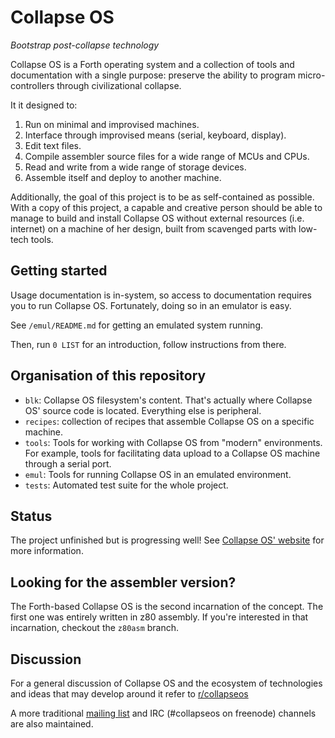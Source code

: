 # Collapse OS

*Bootstrap post-collapse technology*

Collapse OS is a Forth operating system and a collection of tools and
documentation with a single purpose: preserve the ability to program micro-
controllers through civilizational collapse.

It it designed to:

1. Run on minimal and improvised machines.
2. Interface through improvised means (serial, keyboard, display).
3. Edit text files.
4. Compile assembler source files for a wide range of MCUs and CPUs.
5. Read and write from a wide range of storage devices.
6. Assemble itself and deploy to another machine.

Additionally, the goal of this project is to be as self-contained as possible.
With a copy of this project, a capable and creative person should be able to
manage to build and install Collapse OS without external resources (i.e.
internet) on a machine of her design, built from scavenged parts with low-tech
tools.

## Getting started

Usage documentation is in-system, so access to documentation requires you to
run Collapse OS. Fortunately, doing so in an emulator is easy.

See `/emul/README.md` for getting an emulated system running.

Then, run `0 LIST` for an introduction, follow instructions from there.

## Organisation of this repository

* `blk`: Collapse OS filesystem's content. That's actually where Collapse OS'
         source code is located. Everything else is peripheral.
* `recipes`: collection of recipes that assemble Collapse OS on a specific
             machine.
* `tools`: Tools for working with Collapse OS from "modern" environments. For
           example, tools for facilitating data upload to a Collapse OS machine
           through a serial port.
* `emul`: Tools for running Collapse OS in an emulated environment.
* `tests`: Automated test suite for the whole project.

## Status

The project unfinished but is progressing well! See [Collapse OS' website][web]
for more information.

## Looking for the assembler version?

The Forth-based Collapse OS is the second incarnation of the concept. The first
one was entirely written in z80 assembly. If you're interested in that
incarnation, checkout the `z80asm` branch.

## Discussion

For a general discussion of Collapse OS and the ecosystem of technologies and
ideas that may develop around it refer to [r/collapseos][discussion]

A more traditional [mailing list][listserv] and IRC (#collapseos on freenode)
channels are also maintained.

[web]: https://collapseos.org
[discussion]: https://www.reddit.com/r/collapseos
[listserv]: http://lists.sonic.net/mailman/listinfo/collapseos

